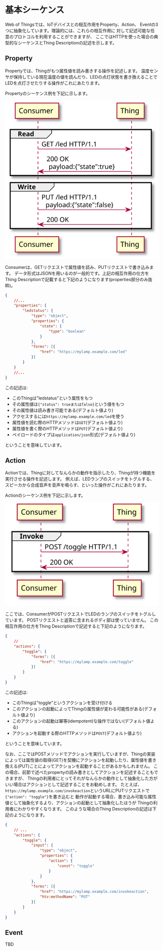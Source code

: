 # 基本シーケンス

Web of Thingsでは、IoTデバイスとの相互作用をProperty、Action、
Eventの3つに抽象化しています。理論的には、これらの相互作用に
対して記述可能な任意のプロトコルを利用することができますが、
ここではHTTPを使った場合の典型的なシーケンスとThing Descriptionの記述を示します。

## Property

Propertyでは、Thingがもつ属性値を読み書きする操作を記述します。
温度センサが保持している現在温度の値を読んだり、LEDの点灯状態を書き換えることで
LEDを点灯させたりする操作がこれにあたります。

Propertyのシーケンス例を下記に示します。

![Propertyのシーケンス例](images/seq-property.svg)

Consumerは、GETリクエストで属性値を読み、PUTリクエストで書き込みます。
データ形式はJSONを用いるのが一般的です。上記の相互作用の仕方を
Thing Descriptionで記載すると下記のようになります(properties部分のみ抜粋)。

```JSON
{
    //...
    "properties": {
        "ledstatus": {
            "type": "object",
            "properties": {
                "state": {
                    "type": "boolean"
                }
            },
            "forms": [{
                "href": "https://mylamp.example.com/led"
            }]
        }
    }
    //...
}

```
この記述は:
- このThingは"ledstatus"という属性をもつ
- その属性値は`{"status": trueまたはfalse}`という値をもつ
- その属性値は読み書き可能である(デフォルト値より)
- アクセスするには`https://mylamp.example.com/led`を使う
- 属性値を読む際のHTTPメソッドは`GET`(デフォルト値より)
- 属性値を書く際のHTTPメソッドは`PUT`(デフォルト値より)
- ペイロードのタイプは`application/json`形式(デフォルト値より)

ということを意味しています。


## Action

Actionでは、Thingに対してなんらかの動作を指示したり、Thingが持つ機能を実行させる操作を記述します。
例えば、LEDランプのスイッチをトグルする、スピーカから合成音声を音声を鳴らす、といった操作がこれにあたります。

Actionのシーケンス例を下記に示します。

![Actionのシーケンス例](images/seq-action.svg)

ここでは、ConsumerがPOSTリクエストでLEDのランプのスイッチをトグルしています。
POSTリクエストと返答に含まれるボディ部は使っていません。
この相互作用の仕方をThing Descriptionで記述すると下記のようになります。

```JSON
{
    //
    "actions": {
        "toggle": {
            "forms": [{
                "href": "https://mylamp.example.com/toggle"
            }]
        }
    }
}

```
この記述は:
- このThingは"toggle"というアクションを受け付ける
- このアクションの起動によってThingの属性値が変わる可能性がある(デフォルト値より)
- このアクションの起動は冪等(idempotent)な操作ではない(デフォルト値よる)
- アクションを起動する際のHTTPメソッドは`POST`(デフォルト値より)

ということを意味しています。

なお、ここではPOSTメソッドでアクションを実行していますが、Thingの実装によっては属性値の取得(GET)を契機にアクションを起動したり、属性値を書き換える(PUT)ことによってアクションを起動することがあるかもしれません。
この場合、前節で述べたpropertyの読み書きとしてアクションを記述することもできますが、
Thingの利用者にとってそれがなんらかの動作として抽象化した方がいい場合はアクションとして記述することをお勧めします。
たとえば、`https://mylamp.example.com/invokeaction`というURLにPUTリクエストで`{"action": "toggle"}`を書き込むと
動作が起動する場合、書き込み可能な属性値として抽象化するより、アクションの起動として抽象化したほうが
Thingの利用者にわかりやすくなります。
このような場合のThing Descriptionの記述は下記のようになります。
```JSON
{
    // ...
    "actions": {
        "toggle": {
            "input": {
                "type": "object",
                "properties": {
                    "action": {
                        "const": "toggle"
                    }
                }
            },
            "forms": [{
                "href": "https://mylamp.example.com/invokeaction",
                "htv:methodName": "PUT"
            }]
        }
    }
}
```

## Event

TBD

